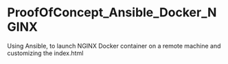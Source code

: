 # ProofOfConcept_Ansible_Docker_NGINX
Using Ansible, to launch NGINX Docker container on a remote machine and customizing the index.html
